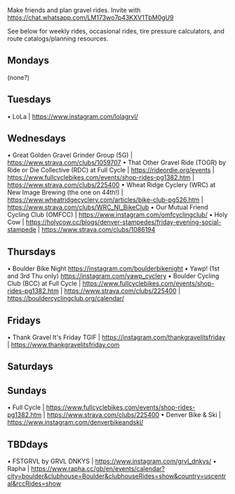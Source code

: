 Make friends and plan gravel rides. Invite with https://chat.whatsapp.com/LM173wo7p43KXV1TbM0gU9

See below for weekly rides, occasional rides, tire pressure calculators, and route catalogs/planning resources.

## Mondays
(none?)

## Tuesdays
• LoLa | https://www.instagram.com/lolagrvl/

## Wednesdays
• Great Golden Gravel Grinder Group (5G) | https://www.strava.com/clubs/1059707
• That Other Gravel Ride (TOGR) by Ride or Die Collective (RDC) at Full Cycle | https://rideordie.org/events | https://www.fullcyclebikes.com/events/shop-rides-pg1382.htm | https://www.strava.com/clubs/225400
• Wheat Ridge Cyclery (WRC) at New Image Brewing (the one on 44th!) | https://www.wheatridgecyclery.com/articles/bike-club-pg526.htm | https://www.strava.com/clubs/WRC_NI_BikeClub
• Our Mutual Friend Cycling Club (OMFCC) | https://www.instagram.com/omfcyclingclub/
• Holy Cow | https://holycow.cc/blogs/denver-stampedes/friday-evening-social-stampede | https://www.strava.com/clubs/1086194 

## Thursdays
• Boulder Bike Night https://instagram.com/boulderbikenight 
• Yawp! (1st and 3rd Thu only) https://instagram.com/yawp_cyclery 
• Boulder Cycling Club (BCC) at Full Cycle | https://www.fullcyclebikes.com/events/shop-rides-pg1382.htm | https://www.strava.com/clubs/225400 | https://bouldercyclingclub.org/calendar/

## Fridays
• Thank Gravel It's Friday TGIF | https://instagram.com/thankgravelitsfriday | https://www.thankgravelitsfriday.com

## Saturdays

## Sundays
• Full Cycle | https://www.fullcyclebikes.com/events/shop-rides-pg1382.htm | https://www.strava.com/clubs/225400
• Denver Bike & Ski | https://www.instagram.com/denverbikeandski/

## TBDdays
• FSTGRVL by GRVL DNKYS | https://www.instagram.com/grvl_dnkys/
• Rapha | https://www.rapha.cc/gb/en/events/calendar?city=boulder&clubhouse=Boulder&clubhouseRides=show&country=uscentral&rccRides=show